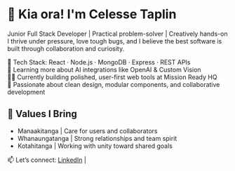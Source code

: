 # 💫 Kia ora! I'm Celesse Taplin

Junior Full Stack Developer | Practical problem-solver | Creatively hands-on
I thrive under pressure, love tough bugs, and I believe the best software is built through collaboration and curiosity. 

🔧 Tech Stack: React · Node.js · MongoDB · Express · REST APIs  
🧠 Learning more about AI integrations like OpenAI & Custom Vision  
👩‍💻 Currently building polished, user-first web tools at Mission Ready HQ  
🌱 Passionate about clean design, modular components, and collaborative development

## 🌟 Values I Bring
- Manaakitanga | Care for users and collaborators  
- Whanaungatanga | Strong relationships and team spirit  
- Kotahitanga | Working with unity toward shared goals

📫 Let’s connect: [LinkedIn](https://www.linkedin.com/in/celesse-taplin1/) |
